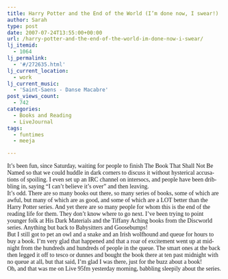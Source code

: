 ```yaml
---
title: Harry Potter and the End of the World (I’m done now, I swear!)
author: Sarah
type: post
date: 2007-07-24T13:55:00+00:00
url: /harry-potter-and-the-end-of-the-world-im-done-now-i-swear/
lj_itemid:
  - 1064
lj_permalink:
  - '#/272635.html'
lj_current_location:
  - work
lj_current_music:
  - 'Saint-Saens - Danse Macabre'
post_views_count:
  - 742
categories:
  - Books and Reading
  - LiveJournal
tags:
  - funtimes
  - meeja

---
```

<p class="MsoNormal" style="margin: 0cm 0cm 0pt;">
  <span style="font-family: 'Trebuchet MS';" lang="EN-IE">It’s been fun, since Saturday, waiting for people to finish The Book That Shall Not Be Named so that we could huddle in dark corners to discuss it without hysterical accusations of spoiling. I even set up an IRC channel on intersocs, and people have been dribbling in, saying “I can’t believe it’s over” and then leaving.</span>
</p>

<p class="MsoNormal" style="margin: 0cm 0cm 0pt;">
  <span style="font-family: 'Trebuchet MS';" lang="EN-IE">It’s odd. There are so many books out there, so many series of books, some of which are awful, but many of which are as good, and some of which are a LOT better than the Harry Potter series. And yet there are so many people for whom this is the end of the reading life for them. They don’t know where to go next. I’ve been trying to point younger folk at His Dark Materials and the Tiffany Aching books from the Discworld series. Anything but back to Babysitters and Goosebumps!</span>
</p>

<p class="MsoNormal" style="margin: 0cm 0cm 0pt;">
  <span style="font-family: 'Trebuchet MS';" lang="EN-IE">But I still got to pet an owl and a snake and an Irish wolfhound and queue for hours to buy a book. I’m very glad that happened and that a roar of excitement went up at midnight from the hundreds and hundreds of people in the queue. The smart ones at the back then legged it off to tesco or dunnes and bought the book there at ten past midnight with no queue at all, but that said, I’m glad I was there, just for the buzz about a book!<br /> Oh, and that was me on Live 95fm yesterday morning, babbling sleepily about the series.</span>
</p>